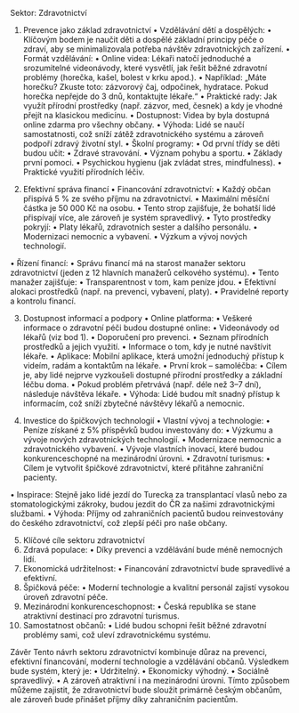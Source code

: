Sektor: Zdravotnictví 
1. Prevence jako základ zdravotnictví 
• 
Vzdělávání dětí a dospělých: 
• 
Klíčovým bodem je naučit děti a dospělé základní principy péče o zdraví, aby se 
minimalizovala potřeba návštěv zdravotnických zařízení. 
• 
Formát vzdělávání: 
• 
Online videa: Lékaři natočí jednoduché a srozumitelné videonávody, 
které vysvětlí, jak řešit běžné zdravotní problémy (horečka, kašel, bolest v 
krku apod.). 
• 
Například: „Máte horečku? Zkuste toto: zázvorový čaj, odpočinek, 
hydratace. Pokud horečka nepřejde do 3 dnů, kontaktujte lékaře.“ 
• 
Praktické rady: Jak využít přírodní prostředky (např. zázvor, med, česnek) 
a kdy je vhodné přejít na klasickou medicínu. 
• 
Dostupnost: Videa by byla dostupná online zdarma pro všechny občany. 
• 
Výhoda: Lidé se naučí samostatnosti, což sníží zátěž zdravotnického systému a 
zároveň podpoří zdravý životní styl. 
• 
Školní programy: 
• 
Od první třídy se děti budou učit: 
• 
Zdravé stravování. 
• 
Význam pohybu a sportu. 
• 
Základy první pomoci. 
• 
Psychickou hygienu (jak zvládat stres, mindfulness). 
• 
Praktické využití přírodních léčiv.

2. Efektivní správa financí 
• 
Financování zdravotnictví: 
• 
Každý občan přispívá 5 % ze svého příjmu na zdravotnictví. 
• 
Maximální měsíční částka je 50 000 Kč na osobu. 
• 
Tento strop zajišťuje, že bohatší lidé přispívají více, ale zároveň je systém 
spravedlivý. 
• 
Tyto prostředky pokryjí: 
• 
Platy lékařů, zdravotních sester a dalšího personálu. 
• 
Modernizaci nemocnic a vybavení. 
• 
Výzkum a vývoj nových technologií.

• 
Řízení financí: 
• 
Správu financí má na starost manažer sektoru zdravotnictví (jeden z 12 
hlavních manažerů celkového systému). 
• 
Tento manažer zajišťuje: 
• 
Transparentnost v tom, kam peníze jdou. 
• 
Efektivní alokaci prostředků (např. na prevenci, vybavení, platy). 
• 
Pravidelné reporty a kontrolu financí.

3. Dostupnost informací a podpory 
• 
Online platforma: 
• 
Veškeré informace o zdravotní péči budou dostupné online: 
• 
Videonávody od lékařů (viz bod 1). 
• 
Doporučení pro prevenci. 
• 
Seznam přírodních prostředků a jejich využití. 
• 
Informace o tom, kdy je nutné navštívit lékaře. 
• 
Aplikace: Mobilní aplikace, která umožní jednoduchý přístup k videím, radám a 
kontaktům na lékaře. 
• 
První krok – samoléčba: 
• 
Cílem je, aby lidé nejprve vyzkoušeli dostupné přírodní prostředky a základní 
léčbu doma. 
• 
Pokud problém přetrvává (např. déle než 3–7 dní), následuje návštěva lékaře. 
• 
Výhoda: Lidé budou mít snadný přístup k informacím, což sníží zbytečné návštěvy lékařů 
a nemocnic.

4. Investice do špičkových technologií 
• 
Vlastní vývoj a technologie: 
• 
Peníze získané z 5% příspěvků budou investovány do: 
• 
Výzkumu a vývoje nových zdravotnických technologií. 
• 
Modernizace nemocnic a zdravotnického vybavení. 
• 
Vývoje vlastních inovací, které budou konkurenceschopné na 
mezinárodní úrovni. 
• 
Zdravotní turismus: 
• 
Cílem je vytvořit špičkové zdravotnictví, které přitáhne zahraniční pacienty.

• 
Inspirace: Stejně jako lidé jezdí do Turecka za transplantací vlasů nebo za 
stomatologickými zákroky, budou jezdit do ČR za našimi zdravotnickými 
službami. 
• 
Výhoda: Příjmy od zahraničních pacientů budou reinvestovány do českého 
zdravotnictví, což zlepší péči pro naše občany.

5. Klíčové cíle sektoru zdravotnictví 
1. Zdravá populace: 
• 
Díky prevenci a vzdělávání bude méně nemocných lidí. 
2. Ekonomická udržitelnost: 
• 
Financování zdravotnictví bude spravedlivé a efektivní. 
3. Špičková péče: 
• 
Moderní technologie a kvalitní personál zajistí vysokou úroveň zdravotní péče. 
4. Mezinárodní konkurenceschopnost: 
• 
Česká republika se stane atraktivní destinací pro zdravotní turismus. 
5. Samostatnost občanů: 
• 
Lidé budou schopni řešit běžné zdravotní problémy sami, což uleví 
zdravotnickému systému.

Závěr 
Tento návrh sektoru zdravotnictví kombinuje důraz na prevenci, efektivní financování, moderní 
technologie a vzdělávání občanů. Výsledkem bude systém, který je: 
• 
Udržitelný. 
• 
Ekonomicky výhodný. 
• 
Sociálně spravedlivý. 
• 
A zároveň atraktivní i na mezinárodní úrovni. 
Tímto způsobem můžeme zajistit, že zdravotnictví bude sloužit primárně českým občanům, ale 
zároveň bude přinášet příjmy díky zahraničním pacientům.